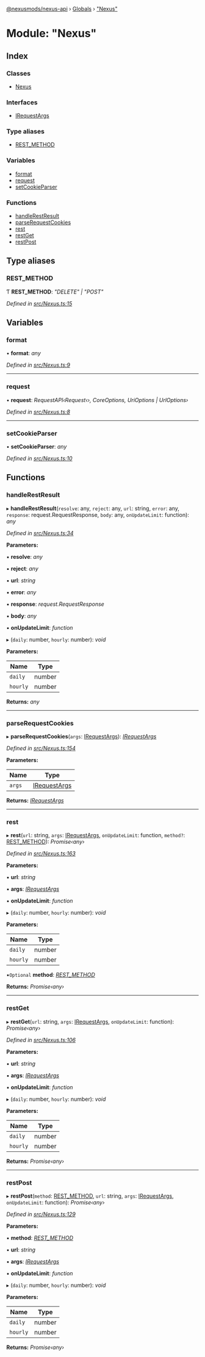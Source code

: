[@nexusmods/nexus-api](../README.md) › [Globals](../globals.md) › ["Nexus"](_nexus_.md)

# Module: "Nexus"

## Index

### Classes

* [Nexus](../classes/_nexus_.nexus.md)

### Interfaces

* [IRequestArgs](../interfaces/_nexus_.irequestargs.md)

### Type aliases

* [REST_METHOD](_nexus_.md#rest_method)

### Variables

* [format](_nexus_.md#format)
* [request](_nexus_.md#request)
* [setCookieParser](_nexus_.md#setcookieparser)

### Functions

* [handleRestResult](_nexus_.md#handlerestresult)
* [parseRequestCookies](_nexus_.md#parserequestcookies)
* [rest](_nexus_.md#rest)
* [restGet](_nexus_.md#restget)
* [restPost](_nexus_.md#restpost)

## Type aliases

###  REST_METHOD

Ƭ **REST_METHOD**: *"DELETE" | "POST"*

*Defined in [src/Nexus.ts:15](https://github.com/Nexus-Mods/node-nexus-api/blob/5dbdef6/src/Nexus.ts#L15)*

## Variables

###  format

• **format**: *any*

*Defined in [src/Nexus.ts:9](https://github.com/Nexus-Mods/node-nexus-api/blob/5dbdef6/src/Nexus.ts#L9)*

___

###  request

• **request**: *RequestAPI‹Request‹›, CoreOptions, UriOptions | UrlOptions›*

*Defined in [src/Nexus.ts:8](https://github.com/Nexus-Mods/node-nexus-api/blob/5dbdef6/src/Nexus.ts#L8)*

___

###  setCookieParser

• **setCookieParser**: *any*

*Defined in [src/Nexus.ts:10](https://github.com/Nexus-Mods/node-nexus-api/blob/5dbdef6/src/Nexus.ts#L10)*

## Functions

###  handleRestResult

▸ **handleRestResult**(`resolve`: any, `reject`: any, `url`: string, `error`: any, `response`: request.RequestResponse, `body`: any, `onUpdateLimit`: function): *any*

*Defined in [src/Nexus.ts:34](https://github.com/Nexus-Mods/node-nexus-api/blob/5dbdef6/src/Nexus.ts#L34)*

**Parameters:**

▪ **resolve**: *any*

▪ **reject**: *any*

▪ **url**: *string*

▪ **error**: *any*

▪ **response**: *request.RequestResponse*

▪ **body**: *any*

▪ **onUpdateLimit**: *function*

▸ (`daily`: number, `hourly`: number): *void*

**Parameters:**

Name | Type |
------ | ------ |
`daily` | number |
`hourly` | number |

**Returns:** *any*

___

###  parseRequestCookies

▸ **parseRequestCookies**(`args`: [IRequestArgs](../interfaces/_nexus_.irequestargs.md)): *[IRequestArgs](../interfaces/_nexus_.irequestargs.md)*

*Defined in [src/Nexus.ts:154](https://github.com/Nexus-Mods/node-nexus-api/blob/5dbdef6/src/Nexus.ts#L154)*

**Parameters:**

Name | Type |
------ | ------ |
`args` | [IRequestArgs](../interfaces/_nexus_.irequestargs.md) |

**Returns:** *[IRequestArgs](../interfaces/_nexus_.irequestargs.md)*

___

###  rest

▸ **rest**(`url`: string, `args`: [IRequestArgs](../interfaces/_nexus_.irequestargs.md), `onUpdateLimit`: function, `method?`: [REST_METHOD](_nexus_.md#rest_method)): *Promise‹any›*

*Defined in [src/Nexus.ts:163](https://github.com/Nexus-Mods/node-nexus-api/blob/5dbdef6/src/Nexus.ts#L163)*

**Parameters:**

▪ **url**: *string*

▪ **args**: *[IRequestArgs](../interfaces/_nexus_.irequestargs.md)*

▪ **onUpdateLimit**: *function*

▸ (`daily`: number, `hourly`: number): *void*

**Parameters:**

Name | Type |
------ | ------ |
`daily` | number |
`hourly` | number |

▪`Optional`  **method**: *[REST_METHOD](_nexus_.md#rest_method)*

**Returns:** *Promise‹any›*

___

###  restGet

▸ **restGet**(`url`: string, `args`: [IRequestArgs](../interfaces/_nexus_.irequestargs.md), `onUpdateLimit`: function): *Promise‹any›*

*Defined in [src/Nexus.ts:106](https://github.com/Nexus-Mods/node-nexus-api/blob/5dbdef6/src/Nexus.ts#L106)*

**Parameters:**

▪ **url**: *string*

▪ **args**: *[IRequestArgs](../interfaces/_nexus_.irequestargs.md)*

▪ **onUpdateLimit**: *function*

▸ (`daily`: number, `hourly`: number): *void*

**Parameters:**

Name | Type |
------ | ------ |
`daily` | number |
`hourly` | number |

**Returns:** *Promise‹any›*

___

###  restPost

▸ **restPost**(`method`: [REST_METHOD](_nexus_.md#rest_method), `url`: string, `args`: [IRequestArgs](../interfaces/_nexus_.irequestargs.md), `onUpdateLimit`: function): *Promise‹any›*

*Defined in [src/Nexus.ts:129](https://github.com/Nexus-Mods/node-nexus-api/blob/5dbdef6/src/Nexus.ts#L129)*

**Parameters:**

▪ **method**: *[REST_METHOD](_nexus_.md#rest_method)*

▪ **url**: *string*

▪ **args**: *[IRequestArgs](../interfaces/_nexus_.irequestargs.md)*

▪ **onUpdateLimit**: *function*

▸ (`daily`: number, `hourly`: number): *void*

**Parameters:**

Name | Type |
------ | ------ |
`daily` | number |
`hourly` | number |

**Returns:** *Promise‹any›*
